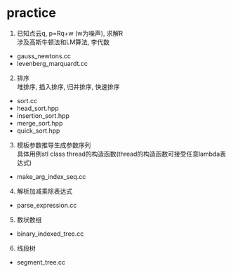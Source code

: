 # practice
1. 已知点云q, p=Rq+w (w为噪声), 求解R  
涉及高斯牛顿法和LM算法, 李代数  
- gauss_newtons.cc  
- levenberg_marquardt.cc  
  
2. 排序  
堆排序, 插入排序, 归并排序, 快速排序  
- sort.cc  
- head_sort.hpp  
- insertion_sort.hpp  
- merge_sort.hpp  
- quick_sort.hpp  
  
3. 模板参数推导生成参数序列  
具体用例stl class thread的构造函数(thread的构造函数可接受任意lambda表达式)  
- make_arg_index_seq.cc  
  
4. 解析加减乘除表达式  
- parse_expression.cc  
  
5. 数状数组  
- binary_indexed_tree.cc  
  
6. 线段树  
- segment_tree.cc  
